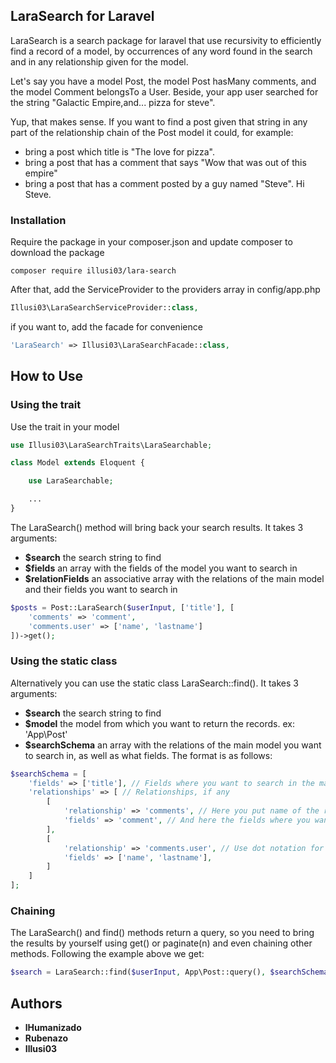 ## LaraSearch for Laravel

LaraSearch is a search package for laravel that use recursivity to efficiently find a record of a model, by occurrences of any word found in the search and in any relationship given for the model.

Let's say you have a model Post, the model Post hasMany comments, and the model Comment belongsTo a User. Beside, your app user searched for the string "Galactic Empire,and... pizza for steve".

Yup, that makes sense. If you want to find a post given that string in any part of the relationship chain of the Post model it could, for example:

* bring a post which title is "The love for pizza".
* bring a post that has a comment that says "Wow that was out of this empire"
* bring a post that has a comment posted by a guy named "Steve". Hi Steve.

### Installation

Require the package in your composer.json and update composer to download the package

    composer require illusi03/lara-search

After that, add the ServiceProvider to the providers array in config/app.php

```php
Illusi03\LaraSearchServiceProvider::class,
```

if you want to, add the facade for convenience

```php
'LaraSearch' => Illusi03\LaraSearchFacade::class,
```

## How to Use

### Using the trait

Use the trait in your model 

```php
use Illusi03\LaraSearchTraits\LaraSearchable;

class Model extends Eloquent {

    use LaraSearchable;

    ...
}
```

The LaraSearch() method will bring back your search results. It takes 3 arguments:

* __$search__ the search string to find
* __$fields__ an array with the fields of the model you want to search in
* __$relationFields__ an associative array with the relations of the main model and their fields you want to search in

```php
$posts = Post::LaraSearch($userInput, ['title'], [
    'comments' => 'comment',
    'comments.user' => ['name', 'lastname']
])->get();
```

### Using the static class

Alternatively you can use the static class LaraSearch::find(). It takes 3 arguments:

* __$search__ the search string to find
* __$model__ the model from which you want to return the records. ex: 'App\Post'
* __$searchSchema__ an array with the relations of the main model you want to search in, as well as what fields. The format is as follows:

```php
$searchSchema = [
    'fields' => ['title'], // Fields where you want to search in the main model
    'relationships' => [ // Relationships, if any
        [
            'relationship' => 'comments', // Here you put name of the relationship
            'fields' => 'comment', // And here the fields where you want to search in the related table
        ],
        [
            'relationship' => 'comments.user', // Use dot notation for inner relations
            'fields' => ['name', 'lastname'],
        ]
    ]
];
```

### Chaining

The LaraSearch() and find() methods return a query, so you need to bring the results by yourself using get() or paginate(n) and even chaining other methods. Following the example above we get:

```php
$search = LaraSearch::find($userInput, App\Post::query(), $searchSchema)->where('active', 1)->paginate(10);
```

## Authors

* __lHumanizado__
* __Rubenazo__
* __Illusi03__
